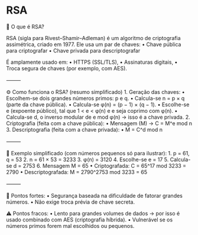 # RSA

🔐 O que é RSA?

RSA (sigla para Rivest–Shamir–Adleman) é um algoritmo de criptografia assimétrica, criado em 1977. Ele usa um par de chaves:
	•	Chave pública para criptografar
	•	Chave privada para descriptografar

É amplamente usado em:
	•	HTTPS (SSL/TLS),
	•	Assinaturas digitais,
	•	Troca segura de chaves (por exemplo, com AES).

⸻

⚙️ Como funciona o RSA? (resumo simplificado)
	1.	Geração das chaves:
	•	Escolhem-se dois grandes números primos: p e q.
	•	Calcula-se n = p × q (parte da chave pública).
	•	Calcula-se φ(n) = (p − 1) × (q − 1).
	•	Escolhe-se e (expoente público), tal que 1 < e < φ(n) e e seja coprimo com φ(n).
	•	Calcula-se d, o inverso modular de e mod φ(n) → isso é a chave privada.
	2.	Criptografia (feita com a chave pública):
	•	Mensagem (M) → C = M^e mod n
	3.	Descriptografia (feita com a chave privada):
	•	M = C^d mod n

⸻

🧪 Exemplo simplificado (com números pequenos só para ilustrar):
	1.	p = 61, q = 53
	2.	n = 61 × 53 = 3233
	3.	φ(n) = 3120
	4.	Escolhe-se e = 17
	5.	Calcula-se d = 2753
	6.	Mensagem M = 65
	•	Criptografada: C = 65^17 mod 3233 = 2790
	•	Descriptografada: M = 2790^2753 mod 3233 = 65

⸻

🧠 Pontos fortes:
	•	Segurança baseada na dificuldade de fatorar grandes números.
	•	Não exige troca prévia de chave secreta.

⚠️ Pontos fracos:
	•	Lento para grandes volumes de dados → por isso é usado combinado com AES (criptografia híbrida).
	•	Vulnerável se os números primos forem mal escolhidos ou pequenos.
